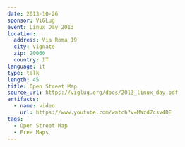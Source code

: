 ```yaml
---
date: 2013-10-26
sponsor: ViGLug
event: Linux Day 2013
location:
  address: Via Roma 19
  city: Vignate
  zip: 20060
  country: IT
language: it
type: talk
length: 45
title: Open Street Map
source_url: https://viglug.org/docs/2013_linux_day.pdf
artifacts:
  - name: video
    url: https://www.youtube.com/watch?v=MWzd7csv4DE
tags:
  - Open Street Map
  - Free Maps
---
```

